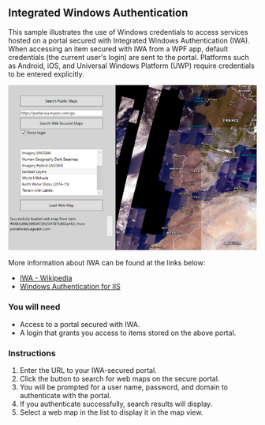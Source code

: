 ## Integrated Windows Authentication

This sample illustrates the use of Windows credentials to access services hosted on a portal secured with Integrated Windows Authentication (IWA).
When accessing an item secured with IWA from a WPF app, default credentials (the current user's login) are sent to the portal. 
Platforms such as Android, iOS, and Universal Windows Platform (UWP) require credentials to be entered explicitly.

<img src="IntegratedWindowsAuth.jpg"/>    

     
More information about IWA can be found at the links below:
 - [IWA - Wikipedia](https://en.wikipedia.org/wiki/Integrated_Windows_Authentication)
 - [Windows Authentication for IIS](http://www.iis.net/configreference/system.webserver/security/authentication/windowsauthentication)

### You will need
 - Access to a portal secured with IWA.
 - A login that grants you access to items stored on the above portal.

### Instructions
1. Enter the URL to your IWA-secured portal.
2. Click the button to search for web maps on the secure portal.
3. You will be prompted for a user name, password, and domain to authenticate with the portal.
4. If you authenticate successfully, search results will display.
5. Select a web map in the list to display it in the map view.
